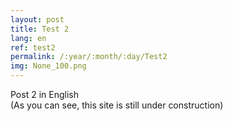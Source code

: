 ```yaml
---
layout: post
title: Test 2
lang: en
ref: test2
permalink: /:year/:month/:day/Test2
img: None_100.png
---
```


Post 2 in English  
(As you can see, this site is still under construction)
